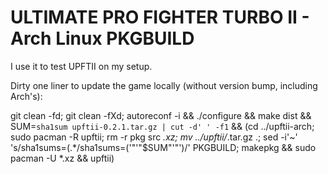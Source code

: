 ULTIMATE PRO FIGHTER TURBO II - Arch Linux PKGBUILD
===================================================

I use it to test UPFTII on my setup.

Dirty one liner to update the game locally (without version bump, including Arch's):

  git clean -fd; git clean -fXd; autoreconf -i && ./configure && make dist && SUM=`sha1sum upftii-0.2.1.tar.gz | cut -d' ' -f1` && (cd ../upftii-arch; sudo pacman -R upftii; rm -r pkg src *.xz; mv ../upftii/*.tar.gz .;  sed -i'~' 's/sha1sums=(.*/sha1sums=('"'"$SUM"'"')/' PKGBUILD; makepkg && sudo pacman -U *.xz && upftii)
